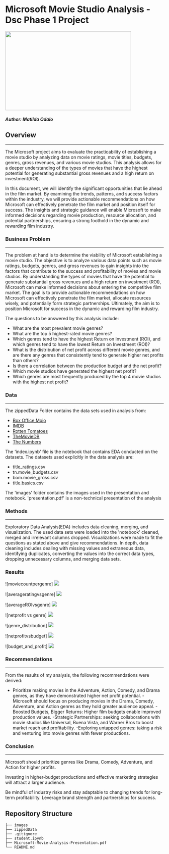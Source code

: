# Microsoft Movie Studio Analysis - Dsc Phase 1 Project

<img src="images/download.jpeg" width="400" height="250">

##### Author: Matilda Odalo

## Overview
***
The Microsoft project aims to evaluate the practicability of establishing a movie studio by analyzing data on movie ratings, movie titles, budgets, genres, gross revenues, and various movie studios. This analysis allows for a deeper understanding of the types of movies that have the highest potential for generating substantial gross revenues and a high return on investment(ROI).

In this document, we will identify the significant opportunities that lie ahead in the film market. By examining the trends, patterns, and success factors within the industry, we will provide actionable recommendations on how Microsoft can effectively penetrate the film market and position itself for success. The insights and strategic guidance will enable Microsoft to make informed decisions regarding movie production, resource allocation, and potential partnerships, ensuring a strong foothold in the dynamic and rewarding film industry.

### Business Problem
***
The problem at hand is to determine the viability of Microsoft establishing a movie studio. The objective is to analyze various data points such as movie ratings, budgets, genres, and gross revenues to gain insights into the factors that contribute to the success and profitability of movies and movie studios. By understanding the types of movies that have the potential to generate substantial gross revenues and a high return on investment (ROI), Microsoft can make informed decisions about entering the competitive film market. The goal is to provide actionable recommendations on how Microsoft can effectively penetrate the film market, allocate resources wisely, and potentially form strategic partnerships. Ultimately, the aim is to position Microsoft for success in the dynamic and rewarding film industry.

The questions to be answered by this analysis include:

- What are the most prevalent movie genres?
-  What are the top 5 highest-rated movie genres?
- Which genres tend to have the highest Return on Investment (ROI), and which genres tend to have the lowest Return on Investment (ROI)?
- What is the distribution of net profit across different movie genres, and are there any genres that consistently tend to generate higher net profits than others?
-  Is there a correlation between the production budget and the net profit?
- Which movie studios have generated the highest net profit?
- Which genres are most frequently produced by the top 4 movie studios with the highest net profit?

### Data 
***
The zippedData Folder contains the data sets used in analysis from:
- [Box Office Mojo](https://www.boxofficemojo.com/)
- [IMDB](https://www.imdb.com/)
- [Rotten Tomatoes](https://www.rottentomatoes.com/)
- [TheMovieDB](https://www.themoviedb.org/)
- [The Numbers](https://www.the-numbers.com/)  

The 'index.ipynb' file is the notebook that contains EDA conducted on the datasets.
The datasets used explicitly in the data analysis are:
- title_ratings.csv
- tn.movie_budgets.csv
- bom.movie_gross.csv
- title.basics.csv
 
The 'images' folder contains the images used in the presentation and notebook.
'presentation.pdf' is a non-technical presentation of the analysis

### Methods
***
Exploratory Data Analysis(EDA) includes data cleaning, merging, and visualization.
The used data sets were loaded into the 'notebook' cleaned, merged and irrelevant columns dropped. Visualizations were made to fit the questions as stated above and give recommendations.
In depth, data cleaning includes dealing with missing values and extraneous data, identifying duplicates, converting the values into the correct data types, dropping unnecessary columns, and merging data sets.
### Results
![moviecountpergenre]
<img src= "images/moviecountpergenre.png">

![averageratingvsgenre]
<img src= "images/averageratingvsgenre.png">

![averageROIvsgenre]
<img src= "images/averageROIvsgenre.png">

![netprofit vs genre]
<img src= "images/netprofitvsgenre.png">

![genre_distribution]
<img src= "images/genre_distribution.png">

![netprofitvsbudget]
<img src= "images/netprofitvsbudget.png">

![budget_and_profit]
<img src= "images/budgetandprofit.png">

### Recommendations
***
From the results of my analysis, the following recommendations were derived:
- Prioritize making movies in the Adventure, Action, Comedy, and Drama genres, as they have demonstrated higher net profit potential.
-Microsoft should focus on producing movies in the Drama, Comedy, Adventure, and Action genres as they hold greater audience appeal.
-Boosted Budgets, Bigger Returns: Higher film budgets enable improved production values.
-Strategic Partnerships: seeking collaborations with movie studios like Universal, Buena Vista, and Warner Bros to boost market reach and profitability.
-Exploring untapped genres: taking a risk and venturing into movie genres with fewer productions.


### Conclusion
***
Microsoft should prioritize genres like Drama, Comedy, Adventure, and Action for higher profits.


Investing in higher-budget productions and effective marketing strategies will attract a larger audience. 


Be mindful of industry risks and stay adaptable to changing trends for long-term profitability. Leverage brand strength and partnerships for success.

## Repository Structure

```
├── images
├── zippedData
├── .gitignore
├── student.ipynb
├── Microsoft-Movie-Analysis-Presentation.pdf
└── README.md
```
	

